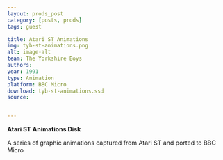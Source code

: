 ```yaml
---
layout: prods_post
category: [posts, prods]
tags: guest

title: Atari ST Animations
img: tyb-st-animations.png
alt: image-alt
team: The Yorkshire Boys
authors: 
year: 1991
type: Animation
platform: BBC Micro
download: tyb-st-animations.ssd
source: 


---
```


**Atari ST Animations Disk**

A series of graphic animations captured from Atari ST and ported to BBC Micro

